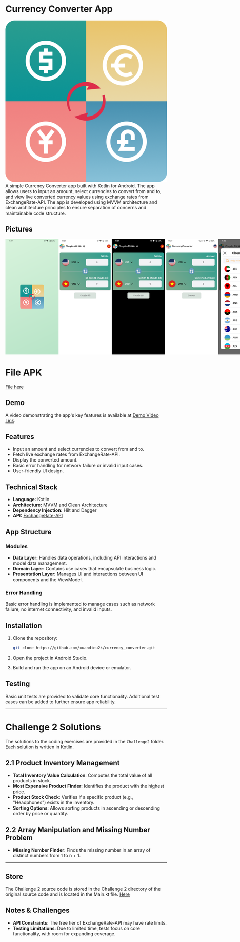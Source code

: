 
# Currency Converter App
<img src="./screenshots/logo_App.png" alt="Logo App"/>
A simple Currency Converter app built with Kotlin for Android. The app allows users to input an amount, select currencies to convert from and to, and view live converted currency values using exchange rates from ExchangeRate-API. The app is developed using MVVM architecture and clean architecture principles to ensure separation of concerns and maintainable code structure.

## Pictures

<div style="display: flex; justify-content: space-between;">
  <img src="./screenshots/1.png" alt="Playlist View 1" style="height: 360px; width: auto;"/>
  <img src="./screenshots/2.png" alt="Playlist View 2" style="height: 360px; width: auto;"/>
  <img src="./screenshots/3.png" alt="Playlist View 3" style="height: 360px; width: auto;"/>
  <img src="./screenshots/4.png" alt="Playlist View 4" style="height: 360px; width: auto;"/>
  <img src="./screenshots/5.png" alt="Playlist View 5" style="height: 360px; width: auto;"/>
  <img src="./screenshots/6.png" alt="Playlist View 6" style="height: 360px; width: auto;"/>
  <img src="./screenshots/7.png" alt="Playlist View 7" style="height: 360px; width: auto;"/>
  <img src="./screenshots/8.png" alt="Playlist View 8" style="height: 360px; width: auto;"/>
  <img src="./screenshots/9.png" alt="Playlist View 9" style="height: 360px; width: auto;"/>
  <img src="./screenshots/10.png" alt="Playlist View 10" style="height: 360px; width: auto;"/>
  <img src="./screenshots/11.png" alt="Playlist View 11" style="height: 360px; width: auto;"/>
</div>

# File APK

[File here](https://github.com/xuandieu2k/currency_converter/app-release.apk)



## Demo

A video demonstrating the app's key features is available at [Demo Video Link](https://www.youtube.com/watch?v=qHseWzS93es).

## Features

- Input an amount and select currencies to convert from and to.
- Fetch live exchange rates from ExchangeRate-API.
- Display the converted amount.
- Basic error handling for network failure or invalid input cases.
- User-friendly UI design.

## Technical Stack

- **Language:** Kotlin
- **Architecture:** MVVM and Clean Architecture
- **Dependency Injection:** Hilt and Dagger
- **API:** [ExchangeRate-API](https://app.exchangerate-api.com/)

## App Structure

### Modules

- **Data Layer:** Handles data operations, including API interactions and model data management.
- **Domain Layer:** Contains use cases that encapsulate business logic.
- **Presentation Layer:** Manages UI and interactions between UI components and the ViewModel.

### Error Handling

Basic error handling is implemented to manage cases such as network failure, no internet connectivity, and invalid inputs.

## Installation

1. Clone the repository:

   ```bash
   git clone https://github.com/xuandieu2k/currency_converter.git
   ```

2. Open the project in Android Studio.

3. Build and run the app on an Android device or emulator.

## Testing

Basic unit tests are provided to validate core functionality. Additional test cases can be added to further ensure app reliability.

---

# Challenge 2 Solutions

The solutions to the coding exercises are provided in the `Challenge2` folder. Each solution is written in Kotlin.

## 2.1 Product Inventory Management

- **Total Inventory Value Calculation**: Computes the total value of all products in stock.
- **Most Expensive Product Finder**: Identifies the product with the highest price.
- **Product Stock Check**: Verifies if a specific product (e.g., "Headphones") exists in the inventory.
- **Sorting Options**: Allows sorting products in ascending or descending order by price or quantity.

## 2.2 Array Manipulation and Missing Number Problem

- **Missing Number Finder**: Finds the missing number in an array of distinct numbers from 1 to n + 1.

---

## Store

The Challenge 2 source code is stored in the Challenge 2 directory of the original source code and is located in the Main.kt file.
[Here](https://github.com/xuandieu2k/currency_converter/tree/main/Challenge2)


## Notes & Challenges

- **API Constraints**: The free tier of ExchangeRate-API may have rate limits.
- **Testing Limitations**: Due to limited time, tests focus on core functionality, with room for expanding coverage.
